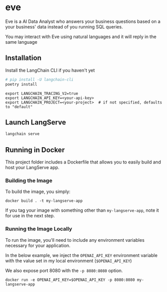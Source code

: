 # eve

Eve is a AI Data Analyst who answers your business questions based on a your business' data instead of you running SQL queries.

You may interact with Eve using natural languages and it will reply in the same language

## Installation

Install the LangChain CLI if you haven't yet

```bash
# pip install -U langchain-cli
poetry install
```

<!-- ## Adding packages -->

<!-- ```bash
adding packages from
https://github.com/langchain-ai/langchain/tree/master/templates
langchain app add $PROJECT_NAME

adding custom GitHub repo packages
langchain app add --repo $OWNER/$REPO
or with whole git string (supports other git providers):
langchain app add git+https://github.com/hwchase17/chain-of-verification

with a custom api mount point (defaults to `/{package_name}`)
langchain app add $PROJECT_NAME --api_path=/my/custom/path/rag
``` -->

<!-- Note: you remove packages by their api path -->

<!-- ```bash
langchain app remove my/custom/path/rag
``` -->

<!-- ## Setup LangSmith (Optional)
LangSmith will help us trace, monitor and debug LangChain applications.
LangSmith is currently in private beta, you can sign up [here](https://smith.langchain.com/).
If you don't have access, you can skip this section -->

```shell
export LANGCHAIN_TRACING_V2=true
export LANGCHAIN_API_KEY=<your-api-key>
export LANGCHAIN_PROJECT=<your-project>  # if not specified, defaults to "default"
```

## Launch LangServe

```bash
langchain serve
```

## Running in Docker

This project folder includes a Dockerfile that allows you to easily build and host your LangServe app.

### Building the Image

To build the image, you simply:

```shell
docker build . -t my-langserve-app
```

If you tag your image with something other than `my-langserve-app`,
note it for use in the next step.

### Running the Image Locally

To run the image, you'll need to include any environment variables
necessary for your application.

In the below example, we inject the `OPENAI_API_KEY` environment
variable with the value set in my local environment
(`$OPENAI_API_KEY`)

We also expose port 8080 with the `-p 8080:8080` option.

```shell
docker run -e OPENAI_API_KEY=$OPENAI_API_KEY -p 8080:8080 my-langserve-app
```
